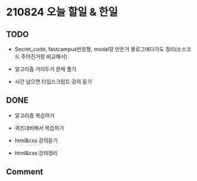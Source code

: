 # 210824 오늘 할일 & 한일

## TODO

- Secret_code, fastcampus반응형, modal창 만든거 블로그에다가도 정리(소스코드 주어진거랑 비교해서)

- 알고리즘 거리두기 문제 풀기

- 시간 남으면 타입스크립트 강의 듣기

## DONE

- 알고리즘 복습하기

- 퀴즈대비해서 복습하기

- html&css 강의듣기

- html&css 강의정리

## Comment